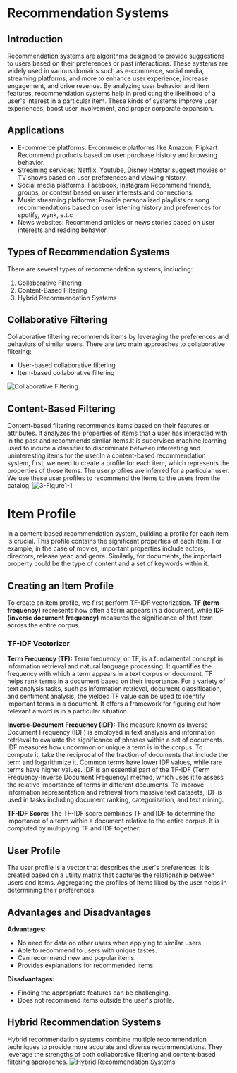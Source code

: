 # Recommendation Systems

## Introduction
Recommendation systems are algorithms designed to provide suggestions to users based on their preferences or past interactions. These systems are widely used in various domains such as e-commerce, social media, streaming platforms, and more to enhance user experience, increase engagement, and drive revenue. By analyzing user behavior and item features, recommendation systems help in predicting the likelihood of a user's interest in a particular item. These kinds of systems improve user experiences, boost user involvement, and proper corporate expansion.

## Applications
- E-commerce platforms: E-commerce platforms like Amazon, Flipkart Recommend products based on user purchase history and browsing behavior.
- Streaming services: Netflix, Youtube, Disney Hotstar suggest movies or TV shows based on user preferences and viewing history.
- Social media platforms: Facebook, Instagram Recommend friends, groups, or content based on user interests and connections.
- Music streaming platforms: Provide personalized playlists or song recommendations based on user listening history and preferences for spotify, wynk, e.t.c
- News websites: Recommend articles or news stories based on user interests and reading behavior.

## Types of Recommendation Systems
There are several types of recommendation systems, including:
1. Collaborative Filtering
2. Content-Based Filtering
3. Hybrid Recommendation Systems

## Collaborative Filtering
Collaborative filtering recommends items by leveraging the preferences and behaviors of similar users. There are two main approaches to collaborative filtering:
- User-based collaborative filtering
- Item-based collaborative filtering

![Collaborative Filtering](images/collaborative_filtering.png)

## Content-Based Filtering
Content-based filtering recommends items based on their features or attributes. It analyzes the properties of items that a user has interacted with in the past and recommends similar items.It is supervised machine learning used to induce a classifier to discriminate between interesting and uninteresting items for the user.In a content-based recommendation system, first, we need to create a profile for each item, which represents the properties of those items. The user profiles are inferred for a particular user. We use these user profiles to recommend the items to the users from the catalog.
![3-Figure1-1](https://github.com/MahendraMedapati27/Recommendation-Systems/assets/153280887/2ba3636f-a1f0-40f7-a848-0a9c19c89bd4)

# Item Profile

In a content-based recommendation system, building a profile for each item is crucial. This profile contains the significant properties of each item. For example, in the case of movies, important properties include actors, directors, release year, and genre. Similarly, for documents, the important property could be the type of content and a set of keywords within it.

## Creating an Item Profile

To create an item profile, we first perform TF-IDF vectorization. **TF (term frequency)** represents how often a term appears in a document, while **IDF (inverse document frequency)** measures the significance of that term across the entire corpus.

### TF-IDF Vectorizer

**Term Frequency (TF):**
Term frequency, or TF, is a fundamental concept in information retrieval and natural language processing. It quantifies the frequency with which a term appears in a text corpus or document. TF helps rank terms in a document based on their importance. For a variety of text analysis tasks, such as information retrieval, document classification, and sentiment analysis, the yielded TF value can be used to identify important terms in a document. It offers a framework for figuring out how relevant a word is in a particular situation.

**Inverse-Document Frequency (IDF):**
The measure known as Inverse Document Frequency (IDF) is employed in text analysis and information retrieval to evaluate the significance of phrases within a set of documents. IDF measures how uncommon or unique a term is in the corpus. To compute it, take the reciprocal of the fraction of documents that include the term and logarithmize it. Common terms have lower IDF values, while rare terms have higher values. IDF is an essential part of the TF-IDF (Term Frequency-Inverse Document Frequency) method, which uses it to assess the relative importance of terms in different documents. To improve information representation and retrieval from massive text datasets, IDF is used in tasks including document ranking, categorization, and text mining.

**TF-IDF Score:**
The TF-IDF score combines TF and IDF to determine the importance of a term within a document relative to the entire corpus. It is computed by multiplying TF and IDF together.

## User Profile

The user profile is a vector that describes the user's preferences. It is created based on a utility matrix that captures the relationship between users and items. Aggregating the profiles of items liked by the user helps in determining their preferences.

## Advantages and Disadvantages

**Advantages:**
- No need for data on other users when applying to similar users.
- Able to recommend to users with unique tastes.
- Can recommend new and popular items.
- Provides explanations for recommended items.

**Disadvantages:**
- Finding the appropriate features can be challenging.
- Does not recommend items outside the user's profile.


## Hybrid Recommendation Systems
Hybrid recommendation systems combine multiple recommendation techniques to provide more accurate and diverse recommendations. They leverage the strengths of both collaborative filtering and content-based filtering approaches.
![Hybrid Recommendation Systems](images/hybrid_recommendation_systems.png)

